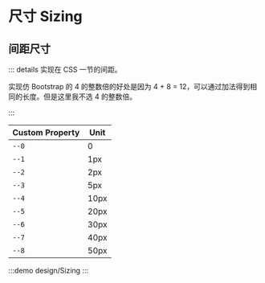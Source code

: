# 尺寸 Sizing

## 间距尺寸

::: details 实现在 CSS 一节的间距。

实现仿 Bootstrap 的 4 的整数倍的好处是因为 4 + 8 = 12，可以通过加法得到相同的长度。但是这里我不选 4 的整数倍。

:::

| Custom Property | Unit |
| --------------- | ---- |
| `--0`           | 0    |
| `--1`           | 1px  |
| `--2`           | 2px  |
| `--3`           | 5px  |
| `--4`           | 10px |
| `--5`           | 20px |
| `--6`           | 30px |
| `--7`           | 40px |
| `--8`           | 50px |

:::demo design/Sizing
:::
